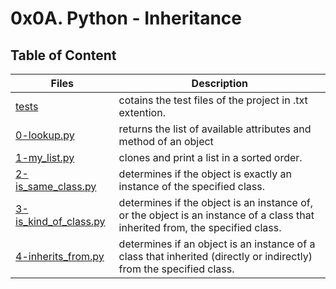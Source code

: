 # 0x0A. Python - Inheritance

## Table of Content
Files | Description
------|------------
[tests](./tests) | cotains the test files of the project in .txt extention.
[0-lookup.py](./0-lookup.py) | returns the list of available attributes and method of an object
[1-my_list.py](./1-my_list.py) | clones and print a list in a sorted order.
[2-is_same_class.py](./2-is_same_class.py) | determines if the object is exactly an instance of the specified class.
[3-is_kind_of_class.py](./3-is_kind_of_class.py) | determines if the object is an instance of, or the object is an instance of a class that inherited from, the specified class.
[4-inherits_from.py](./4-inherits_from.py) | determines if an object is an instance of a class that inherited (directly or indirectly) from the specified class.
